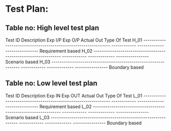 # Test Plan:
## Table no: High level test plan
Test ID	Description	Exp I/P	Exp O/P	Actual Out	Type Of Test
H_01	--------------------------------------------------------------	------------	-------------	----------------	Requirement based
H_02	--------------------------------------------------------------	------------	-------------	----------------	Scenario based
H_03	--------------------------------------------------------------	------------	-------------	----------------	Boundary based
## Table no: Low level test plan
Test ID	Description	Exp IN	Exp OUT	Actual Out	Type Of Test
L_01	--------------------------------------------------------------	------------	-------------	----------------	Requirement based
L_02	--------------------------------------------------------------	------------	-------------	----------------	Scenario based
L_03	--------------------------------------------------------------	------------	-------------	----------------	Boundary based
